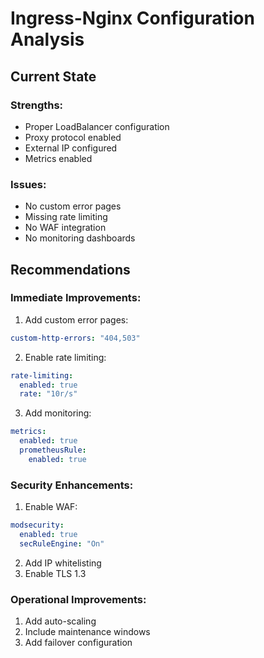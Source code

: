 # Ingress-Nginx Configuration Analysis

## Current State

### Strengths:
- Proper LoadBalancer configuration
- Proxy protocol enabled
- External IP configured
- Metrics enabled

### Issues:
- No custom error pages
- Missing rate limiting
- No WAF integration
- No monitoring dashboards

## Recommendations

### Immediate Improvements:
1. Add custom error pages:
```yaml
custom-http-errors: "404,503"
```

2. Enable rate limiting:
```yaml
rate-limiting:
  enabled: true
  rate: "10r/s"
```

3. Add monitoring:
```yaml
metrics:
  enabled: true
  prometheusRule:
    enabled: true
```

### Security Enhancements:
1. Enable WAF:
```yaml
modsecurity:
  enabled: true
  secRuleEngine: "On"
```

2. Add IP whitelisting
3. Enable TLS 1.3

### Operational Improvements:
1. Add auto-scaling
2. Include maintenance windows
3. Add failover configuration 